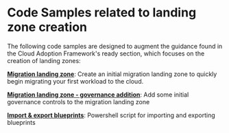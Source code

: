# Code Samples related to landing zone creation

The following code samples are designed to augment the guidance found in the Cloud Adoption Framework's ready section, which focuses on the creation of landing zones:

**[Migration landing zone](./landing-zone-sample/migration-landing-zone/README.md)**: Create an initial migration landing zone to quickly begin migrating your first workload to the cloud.

**[Migration landing zone - governance addition](./landing-zone-sample/migration-landing-zone-governance/README.md)**: Add some initial governance controls to the migration landing zone

**[Import & export blueprints](./landing-zone-sample/import-export-blueprints/README.md)**: Powershell script for importing and exporting blueprints
